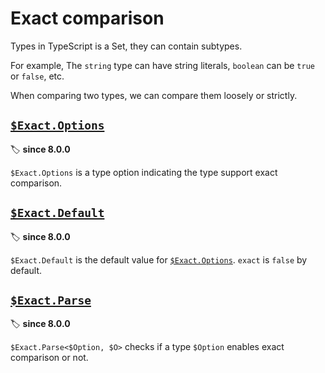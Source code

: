 # Exact comparison

Types in TypeScript is a Set, they can contain subtypes.

For example, The `string` type can have string literals,
`boolean` can be `true` or `false`, etc.

When comparing two types, we can compare them loosely or strictly.

## [`$Exact.Options`](./$exact.ts)

🏷️ **since 8.0.0**

`$Exact.Options` is a type option indicating the type support exact comparison.

## [`$Exact.Default`](./$exact.ts)

🏷️ **since 8.0.0**

`$Exact.Default` is the default value for [`$Exact.Options`](#exactoptions).
`exact` is `false` by default.

## [`$Exact.Parse`](./$exact.ts)

🏷️ **since 8.0.0**

`$Exact.Parse<$Option, $O>` checks if a type `$Option` enables exact comparison or not.
